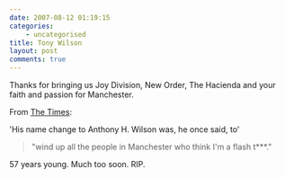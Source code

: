 ```yaml
---
date: 2007-08-12 01:19:15
categories:
    - uncategorised
title: Tony Wilson
layout: post
comments: true
---
```

Thanks for bringing us Joy Division, New Order, The Hacienda and your
faith and passion for Manchester.

From
[The Times](http://entertainment.timesonline.co.uk/tol/arts_and_entertainment/music/article2237201.ece):

'His name change to Anthony H. Wilson was, he once said, to'
> "wind up all the people in Manchester who think I'm a flash t\*\*\*."

57 years young. Much too soon. RIP.

